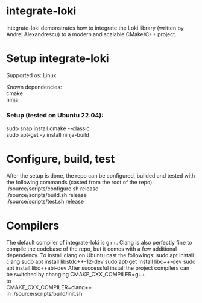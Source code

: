 # integrate-loki
integrate-loki demonstrates how to integrate the Loki library (written by Andrei Alexandrescu) to a modern and scalable CMake/C++ project.  

# Setup integrate-loki
Supported os: Linux  

Known dependencies:  
cmake  
ninja   

### Setup (tested on Ubuntu 22.04):  
sudo snap install cmake --classic  
sudo apt-get -y install ninja-build   

# Configure, build, test
After the setup is done, the repo can be configured, builded and tested with the following commands (casted from the root of the repo):  
./source/scripts/configure.sh release  
./source/scripts/build.sh release  
./source/scripts/test.sh release  
  
# Compilers
The default compiler of integrate-loki is g++. Clang is also perfectly fine to compile the codebase of the repo, 
but it comes with a few additional dependency. To install clang on Ubuntu cast the followings:
sudo apt install clang
sudo apt install libstdc++-12-dev
sudo apt-get install libc++-dev
sudo apt install libc++abi-dev
After successful install the project compilers can be switched by changing 
CMAKE_CXX_COMPILER=g++  
to  
CMAKE_CXX_COMPILER=clang++  
in ./source/scripts/build/init.sh
